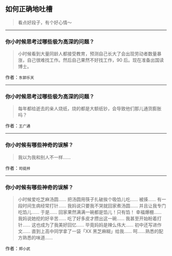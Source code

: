 ## 如何正确地吐槽

> 看点好段子，有个好心情～


 
---

### 你小时候思考过哪些极为高深的问题？

> 小时候看到大量同龄人都接受教育，预测自己长大了会出现劳动者数量暴涨，自己很难找工作。然后自己果然不好找工作，90 后。现在准备出国读博士。


作者：`东郭乐天`

---

### 你小时候思考过哪些极为高深的问题？

> 每年都给逝去的亲人烧纸，烧的都是大额纸钞，会导致他们那儿通货膨胀吗？


作者：`王广通`

---

### 你小时候有哪些神奇的误解？

> 我以为我和别人不一样……


作者：`司徒挊`

---

### 你小时候有哪些神奇的误解？

> 小时候爱吃芝麻汤圆……
> 把汤圆用筷子扎破挨个吸馅儿吃……
> 被揍……
> 有一段时间生病经常打针……
> 我妈说只要我不哭就回家煮汤圆……
> 并且让我专门吃馅儿……
> 于是……
> 回家果然满满一碗都是馅儿！只有馅！
> 幸福爆棚……
> 我妈说她挖的好辛苦……
> 吃了好多皮才攒出这一碗……
> 我甚至开始盼着打针……
> 这也成为了我美好回忆……
> 毕竟妈妈是辣么伟大……
> 初中还写进作文……
> 直到上高中同学拿了一袋「XX 黑芝麻糊」给我……
> 呵……熟悉的配方熟悉的味道……


作者：`郑小武`